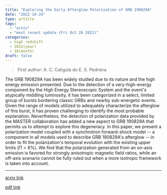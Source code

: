 ```yaml
---
title: "Exploring the Early Afterglow Polarization of GRB 190829A"
date: "2022-10-24"
type: article
tags:
  - "arxiv"
  - "most recent update (Fri Oct 28 2022)"
categories:
  - high redshift
  - 2022(year)
  - 10(month)
draft: false
---
```


> First author: A. C. Caligula do E. S. Pedreira

 The GRB 190829A has been widely studied due to its nature and the high energy
emission presented. Due to the detection of a very-high-energy component by the
High Energy Stereoscopic System and the event's atypically middling luminosity,
it has been categorized in a select, limited group of bursts bordering classic
GRBs and nearby sub-energetic events. Given the range of models utilized to
adequately characterize the afterglow of this burst, it has proven challenging
to identify the most probable explanation. Nevertheless, the detection of
polarization data provided by the MASTER collaboration has added a new aspect
to GRB 190829A that permits us to attempt to explore this degeneracy. In this
paper, we present a polarization model coupled with a synchrotron forward-shock
model -- a component in all models used to describe GRB 190829A's afterglow --
in order to fit the polarization's temporal evolution with the existing upper
limits ($\Pi < 6\%$). We find that the polarization generated from an on-axis
emission is favored for strongly anisotropic magnetic field ratios, while an
off-axis scenario cannot be fully ruled out when a more isotropic framework is
taken into account.

---
[arxiv link](http://arxiv.org/abs/2210.12904v1)

[pdf link](http://arxiv.org/pdf/2210.12904v1)